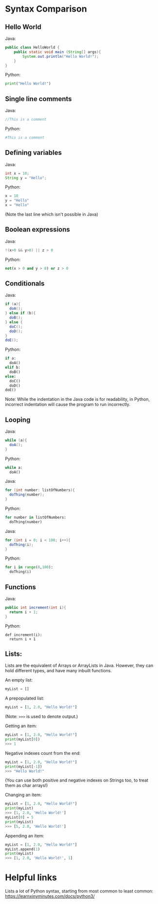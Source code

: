 Syntax Comparison
=====

Hello World
-----
Java:
```Java
public class HelloWorld {
    public static void main (String[] args){
        System.out.println("Hello World!");
    }
}
```

Python:
```Python
print("Hello World!")
```

Single line comments
------

Java:
```Java
//This is a comment
```
Python:
```Python
#This is a comment
```

Defining variables
------
Java:
```Java
int x = 10;
String y = "Hello";
```
Python:
```Python
x = 10
y = "Hello"
x = "Hello"
```

(Note the last line which isn't possible in Java)

Boolean expressions
-----

Java:
```Java
!(x>0 && y>0) || z > 0
```

Python:
```Python
not(x > 0 and y > 0) or z > 0
```

Conditionals 
-----

Java:
```Java
if (a){
  doA();
} else if (b){
  doB();
} else {
  doC();
  doD();
}
doE();
```

Python:
```Python
if a:
  doA()
elif b:
  doB()
else:
  doC()
  doD()
doE()
```

Note: While the indentation in the Java code is for readability, in Python, incorrect indentation will cause the program to run incorrectly.

Looping
-----

Java:
```Java
while (a){
  doA();
}
```

Python:
```Python
while a:
  doA()
```

Java:
```Java
for (int number: listOfNumbers){
  doThing(number);
}
```

Python:
```Python
for number in listOfNumbers:
  doThing(number)
```

Java:
```Java
for (int i = 0; i < 100; i++){
  doThing(i);
}
```

Python:
```Python
for i in range(0,100):
  doThing(i)
```

Functions
-----
Java:
```Java
public int increment(int i){
  return i + 1;
}
```

Python:
```
def increment(i):
  return i + 1
```
Lists:
-----

Lists are the equivalent of Arrays or ArrayLists in Java.
However, they can hold different types, and have many inbuilt functions.

An empty list:
```Python
myList = []
```
A prepopulated list:
```Python
myList = [1, 2.0, "Hello World!"]
```

(Note: `>>>` is used to denote output.)

Getting an item:
```Python
myList = [1, 2.0, "Hello World!"]
print(myList[0])
>>> 1
```

Negative indexes count from the end:
```Python
myList = [1, 2.0, "Hello World!"]
print(myList[-1])
>>> "Hello World!"
```

(You can use both positive and negative indexes on Strings too, to treat them as char arrays!)

Changing an item:
```Python
myList = [1, 2.0, "Hello World!"]
print(myList)
>>> [1, 2.0, 'Hello World!']
myList[0] = 5
print(myList)
>>> [5, 2.0, 'Hello World!']
```

Appending an item:
```Python
myList = [1, 2.0, "Hello World!"]
myList.append(1)
print(myList)
>>> [1, 2.0, 'Hello World!', 1]
```

Helpful links
=====
Lists a lot of Python syntax, starting from most common to least common: https://learnxinyminutes.com/docs/python3/

